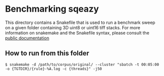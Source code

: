 # Benchmarking sqeazy

This directory contains a Snakefile that is used to run a benchmark sweep on a given folder containing 3D uint8 or uint16 tiff stacks. For more information on snakemake and the Snakefile syntax, please consult the [public documentation](https://snakemake.readthedocs.io/en/stable/)

## How to run from this folder

```
$ snakemake -d /path/to/corpus/original/ --cluster "sbatch -t 00:05:00 -o {TGTDIR}/{rule}-%A.log -c {threads}" -j50
```
